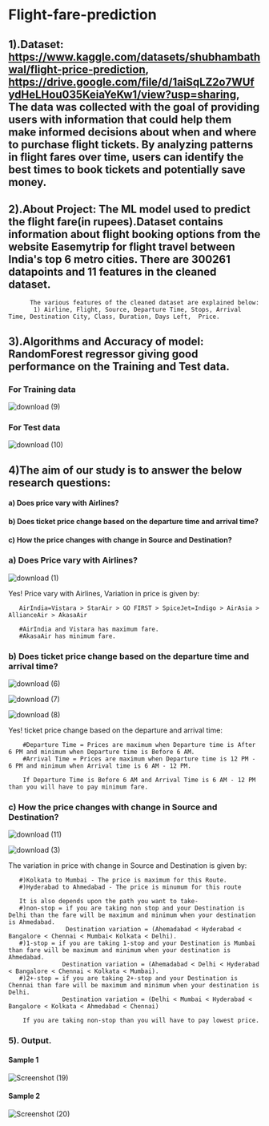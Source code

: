 # Flight-fare-prediction
## 1).Dataset: https://www.kaggle.com/datasets/shubhambathwal/flight-price-prediction,   https://drive.google.com/file/d/1aiSqLZ2o7WUfydHeLHou035KeiaYeKw1/view?usp=sharing,            The data was collected with the goal of providing users with information that could help them make informed decisions about when and where to purchase flight tickets. By analyzing patterns in flight fares over time, users can identify the best times to book tickets and potentially save money.

## 2).About Project: The ML model used to predict the flight fare(in rupees).Dataset contains information about flight booking options from the website Easemytrip for flight travel between India's top 6 metro cities. There are 300261 datapoints and 11 features in the cleaned dataset.

          The various features of the cleaned dataset are explained below:
           1) Airline, Flight, Source, Departure Time, Stops, Arrival Time, Destination City, Class, Duration, Days Left,  Price. 
## 3).Algorithms and Accuracy of model: RandomForest regressor giving good performance on the Training and Test data.

### For Training data

![download (9)](https://github.com/Gaurav1917/Flight-fare-prediction/assets/146158309/394f2ed4-ba86-4145-9c4b-eb0972a6858e)


### For Test data

![download (10)](https://github.com/Gaurav1917/Flight-fare-prediction/assets/146158309/ff6810e0-9069-4a9b-bbe1-15d620fa85e1)



## 4)The aim of our study is to answer the below research questions:   

 #### a) Does price vary with Airlines?
 #### b) Does ticket price change based on the departure time and arrival time?
 #### c) How the price changes with change in Source and Destination?

### a) Does Price vary with Airlines?

![download (1)](https://github.com/Gaurav1917/Flight-fare-prediction/assets/146158309/ebb94e44-9155-4776-905d-c41c532ab28a)

Yes! Price vary with Airlines, Variation in price is given by:

       AirIndia=Vistara > StarAir > GO FIRST > SpiceJet=Indigo > AirAsia > AllianceAir > AkasaAir

       #AirIndia and Vistara has maximum fare.
       #AkasaAir has minimum fare.

### b) Does ticket price change based on the departure time and arrival time?

![download (6)](https://github.com/Gaurav1917/Flight-fare-prediction/assets/146158309/fa189db3-e2a0-4da4-8805-388d7878c66e)

![download (7)](https://github.com/Gaurav1917/Flight-fare-prediction/assets/146158309/a14b4775-3ed9-4a4c-93da-b3f442dbc482)

![download (8)](https://github.com/Gaurav1917/Flight-fare-prediction/assets/146158309/ec1c8d9d-56da-4391-b320-6592ffba3e07)

Yes! ticket price change based on the departure and arrival time:

        #Departure Time = Prices are maximum when Departure time is After 6 PM and minimum when Departure time is Before 6 AM.
        #Arrival Time = Prices are maximum when Departure time is 12 PM - 6 PM and minimum when Arrival time is 6 AM - 12 PM.

        If Departure Time is Before 6 AM and Arrival Time is 6 AM - 12 PM than you will have to pay minimum fare.

### c) How the price changes with change in Source and Destination?
![download (11)](https://github.com/Gaurav1917/Flight-fare-prediction/assets/146158309/f39fa275-a406-4b54-8f7c-6d314fe44526)

![download (3)](https://github.com/Gaurav1917/Flight-fare-prediction/assets/146158309/bf9c676b-2961-466d-ae1a-459e8564a6ca)

The variation in price with change in Source and Destination is given by:

       #)Kolkata to Mumbai - The price is maximum for this Route.
       #)Hyderabad to Ahmedabad - The price is minumum for this route
       
       It is also depends upon the path you want to take-
       #)non-stop = if you are taking non stop and your Destination is Delhi than the fare will be maximum and minimum when your destination is Ahmedabad.
                    Destination variation = (Ahemadabad < Hyderabad < Bangalore < Chennai < Mumbai< Kolkata < Delhi).
       #)1-stop = if you are taking 1-stop and your Destination is Mumbai than fare will be maximum and minimum when your destination is Ahmedabad.
                   Destination variation = (Ahemadabad < Delhi < Hyderabad < Bangalore < Chennai < Kolkata < Mumbai).
       #)2+-stop = if you are taking 2+-stop and your Destination is Chennai than fare will be maximum and minimum when your destination is Delhi.  
                   Destination variation = (Delhi < Mumbai < Hyderabad < Bangalore < Kolkata < Ahmedabad < Chennai)

        If you are taking non-stop than you will have to pay lowest price.  

### 5). Output.

#### Sample 1

![Screenshot (19)](https://github.com/Gaurav1917/Flight-fare-prediction/assets/146158309/d1d66e64-8785-4555-88e7-6836e1139e03)

#### Sample 2

![Screenshot (20)](https://github.com/Gaurav1917/Flight-fare-prediction/assets/146158309/9d854fe0-2f94-45df-a623-cb37d0426bc3)


                   
       




  
